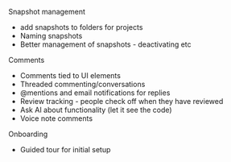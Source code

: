 
Snapshot management
- add snapshots to folders for projects
- Naming snapshots
- Better management of snapshots - deactivating etc

Comments
- Comments tied to UI elements
- Threaded commenting/conversations
- @mentions and email notifications for replies
- Review tracking - people check off when they have reviewed 
- Ask AI about functionality (let it see the code)
- Voice note comments

Onboarding
- Guided tour for initial setup 

